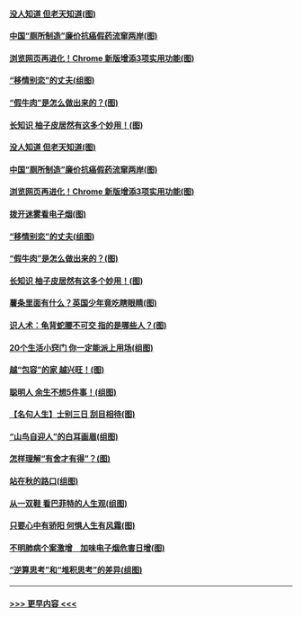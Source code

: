 #### [没人知道 但老天知道(图)](../pages/p8/907731.md?t=09181855) 
#### [中国“厕所制造”廉价抗癌假药流窜两岸(图)](../pages/p8/907723.md?t=09181855) 
#### [浏览网页再进化！Chrome 新版增添3项实用功能(图)](../pages/p8/907714.md?t=09181855) 
#### [“移情别恋”的丈夫(组图)](../pages/p8/907644.md?t=09181855) 
#### [“假牛肉”是怎么做出来的？(图)](../pages/p8/907668.md?t=09181855) 
#### [长知识 柚子皮居然有这多个妙用！(图)](../pages/p8/907425.md?t=09181855) 
#### [没人知道 但老天知道(图)](../pages/p8/907731.md?t=09181855) 
#### [中国“厕所制造”廉价抗癌假药流窜两岸(图)](../pages/p8/907723.md?t=09181855) 
#### [浏览网页再进化！Chrome 新版增添3项实用功能(图)](../pages/p8/907714.md?t=09181855) 
#### [拨开迷雾看电子烟(图)](../pages/p8/907427.md?t=09181855) 
#### [“移情别恋”的丈夫(组图)](../pages/p8/907644.md?t=09181855) 
#### [“假牛肉”是怎么做出来的？(图)](../pages/p8/907668.md?t=09181855) 
#### [长知识 柚子皮居然有这多个妙用！(图)](../pages/p8/907425.md?t=09181855) 
#### [薯条里面有什么？英国少年竟吃瞎眼睛(图)](../pages/p8/907381.md?t=09181855) 
#### [识人术：龟背蛇腰不可交 指的是哪些人？(图)](../pages/p8/907503.md?t=09181855) 
#### [20个生活小窍门 你一定能派上用场(组图)](../pages/p8/907510.md?t=09181855) 
#### [越“包容”的家 越兴旺！(图)](../pages/p8/907328.md?t=09181855) 
#### [聪明人 余生不想5件事！(组图)](../pages/p8/907364.md?t=09181855) 
#### [【名句人生】士别三日 刮目相待(图)](../pages/p8/906988.md?t=09181855) 
#### [“山鸟自迎人”的白耳画眉(组图)](../pages/p8/907332.md?t=09181855) 
#### [怎样理解“有舍才有得”？(图)](../pages/p8/906872.md?t=09181855) 
#### [站在秋的路口(组图)](../pages/p8/906914.md?t=09181855) 
#### [从一双鞋 看巴菲特的人生观(组图)](../pages/p8/907311.md?t=09181855) 
#### [只要心中有骄阳 何惧人生有风霜(图)](../pages/p8/907320.md?t=09181855) 
#### [不明肺病个案激增　加味电子烟危害日增(图)](../pages/p8/907307.md?t=09181855) 
#### [“逆算思考”和“堆积思考”的差异(组图)](../pages/p8/907229.md?t=09181855) 

----
#### [ >>> 更早内容 <<< ](../indexes/p8-earlier.md)
